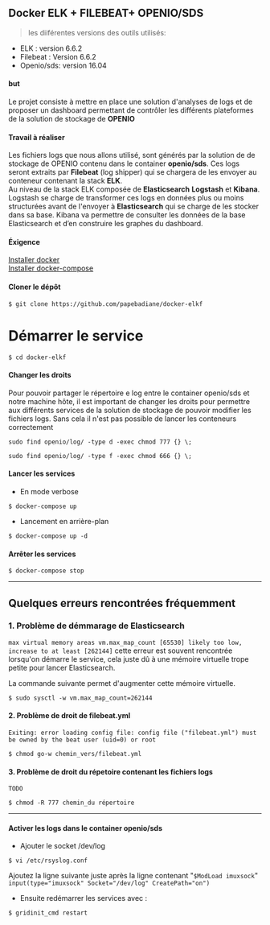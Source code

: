  Docker ELK + FILEBEAT+ OPENIO/SDS    
----------------------

> les diiférentes versions des outils utilisés:  
- ELK : version 6.6.2   
- Filebeat : Version 6.6.2  
- Openio/sds: version 16.04

#### but
Le projet consiste à mettre en place une solution d'analyses de logs et de proposer  un dashboard permettant de contrôler les différents plateformes de la solution de stockage de **OPENIO**

#### Travail à réaliser
Les fichiers logs que nous allons utilisé, sont générés par la solution de de stockage de OPENIO contenu dans le container **openio/sds**. Ces logs seront extraits par **Filebeat**  (log shipper) qui se chargera de les envoyer au conteneur contenant la stack **ELK**.  
Au niveau de la stack ELK composée de **Elasticsearch**  **Logstash** et **Kibana**.   Logstash se charge de transformer ces logs en données plus ou moins structurées avant de l'envoyer à **Elasticsearch** qui se charge de les stocker dans sa base.
Kibana  va permettre de consulter les données de la base Elasticsearch et d’en construire les graphes du dashboard.


#### Éxigence
 [Installer docker](https://docs.docker.com/install/)   
 [Installer docker-compose ](https://docs.docker.com/compose/install/)

#### Cloner le dépôt

```
$ git clone https://github.com/papebadiane/docker-elkf
```


# Démarrer le service
```
$ cd docker-elkf
```
#### Changer les droits
Pour pouvoir partager le répertoire e log entre le container openio/sds et notre machine hôte, il est important de changer les droits pour permettre aux différents services de la solution de stockage de pouvoir modifier les fichiers logs. Sans cela il n'est pas possible de lancer les conteneurs correctement
```
sudo find openio/log/ -type d -exec chmod 777 {} \;
```
```
sudo find openio/log/ -type f -exec chmod 666 {} \;
```

#### Lancer les services
* En mode verbose   
```
$ docker-compose up
```
* Lancement en arrière-plan  
```
$ docker-compose up -d
```
#### Arrêter les services  
```
$ docker-compose stop
```
--------------
## Quelques erreurs rencontrées fréquemment

### 1. Problème de démmarage de Elasticsearch
`max virtual memory areas vm.max_map_count [65530] likely too low, increase to at least [262144]` cette erreur est souvent rencontrée lorsqu'on démarre le service, cela juste dû à une mémoire virtuelle trope petite pour lancer Elasticsearch.

La commande suivante permet d'augmenter cette mémoire virtuelle.

```
$ sudo sysctl -w vm.max_map_count=262144
```
#### 2. Problème de droit de filebeat.yml
`Exiting: error loading config file: config file ("filebeat.yml") must be owned by the beat user (uid=0) or root`


```
$ chmod go-w chemin_vers/filebeat.yml
```

#### 3. Problème de droit du répetoire contenant les fichiers logs
`TODO`

```
$ chmod -R 777 chemin_du répertoire
```
-------------------------------
#### Activer les logs dans le container openio/sds
* Ajouter le socket /dev/log   
```
$ vi /etc/rsyslog.conf
```

  Ajoutez la ligne suivante juste après la ligne contenant  "`$ModLoad imuxsock`"  
  `input(type="imuxsock" Socket="/dev/log" CreatePath="on")`

*  Ensuite redémarrer les services avec :
 ```
 $ gridinit_cmd restart
```
